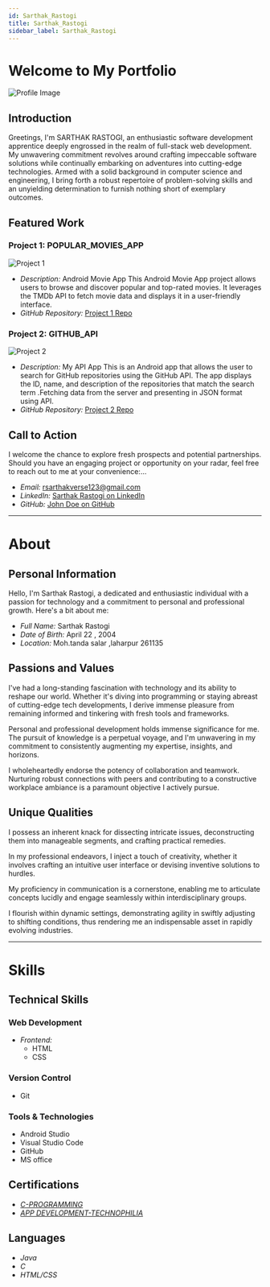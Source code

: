 ```yaml
---
id: Sarthak_Rastogi
title: Sarthak_Rastogi
sidebar_label: Sarthak_Rastogi
---
```


# Welcome to My Portfolio


![Profile Image](https://pps.whatsapp.net/v/t61.24694-24/371024159_631728302440517_5065893433972518625_n.jpg?ccb=11-4&oh=01_AdRQRMgA8qmS4QN94Q0wrNwFky5kYg4grHfdgJqqcLBe_A&oe=65229BCE&_nc_sid=000000&_nc_cat=101
)

## Introduction

Greetings, I'm SARTHAK RASTOGI, an enthusiastic software development apprentice deeply engrossed in the realm of full-stack web development. My unwavering commitment revolves around crafting impeccable software solutions while continually embarking on adventures into cutting-edge technologies. Armed with a solid background in computer science and engineering, I bring forth a robust repertoire of problem-solving skills and an unyielding determination to furnish nothing short of exemplary outcomes.

## Featured Work

### Project 1: POPULAR_MOVIES_APP

![Project 1](https://user-images.githubusercontent.com/117356021/265881779-7cd203ab-9379-43d8-9730-d2e9e2bb04dc.png)

- *Description:* Android Movie App This Android Movie App project allows users to browse and discover popular and top-rated movies. It leverages  the TMDb API to fetch movie data and displays it in a user-friendly interface.
- *GitHub Repository:* [Project 1 Repo](https://github.com/Sarthakverse/Popular_Movies_App)

### Project 2: GITHUB_API

![Project 2](https://user-images.githubusercontent.com/117356021/270090498-49466ffc-f8ee-4691-acc4-9cce21fa6bb8.png)

- *Description:* My API App This is an Android app that allows the user to search for GitHub repositories using the GitHub API. The app displays the ID, name, and description of the repositories that match the search term .Fetching data from the server and presenting in JSON format using API.
- *GitHub Repository:* [Project 2 Repo](https://github.com/Sarthakverse/API_demo_App)

## Call to Action

I welcome the chance to explore fresh prospects and potential partnerships. Should you have an engaging project or opportunity on your radar, feel free to reach out to me at your convenience:...

- *Email:* rsarthakverse123@gmail.com
- *LinkedIn:* [Sarthak Rastogi on LinkedIn](https://www.linkedin.com/in/sarthak-rastogi-47bb11256/)
- *GitHub:* [John Doe on GitHub](https://github.com/Sarthakverse)




-------------------------------------------------

# About


## Personal Information

Hello, I'm Sarthak Rastogi, a dedicated and enthusiastic individual with a passion for technology and a commitment to personal and professional growth. Here's a bit about me:

- *Full Name:* Sarthak Rastogi
- *Date of Birth:* April 22 , 2004
- *Location:* Moh.tanda salar ,laharpur 261135

## Passions and Values


I've had a long-standing fascination with technology and its ability to reshape our world. Whether it's diving into programming or staying abreast of cutting-edge tech developments, I derive immense pleasure from remaining informed and tinkering with fresh tools and frameworks.

Personal and professional development holds immense significance for me. The pursuit of knowledge is a perpetual voyage, and I'm unwavering in my commitment to consistently augmenting my expertise, insights, and horizons.

I wholeheartedly endorse the potency of collaboration and teamwork. Nurturing robust connections with peers and contributing to a constructive workplace ambiance is a paramount objective I actively pursue.


## Unique Qualities


I possess an inherent knack for dissecting intricate issues, deconstructing them into manageable segments, and crafting practical remedies.

In my professional endeavors, I inject a touch of creativity, whether it involves crafting an intuitive user interface or devising inventive solutions to hurdles.

My proficiency in communication is a cornerstone, enabling me to articulate concepts lucidly and engage seamlessly within interdisciplinary groups.

I flourish within dynamic settings, demonstrating agility in swiftly adjusting to shifting conditions, thus rendering me an indispensable asset in rapidly evolving industries.


-------------------------------------------------

# Skills




## Technical Skills

### Web Development

- *Frontend:*
  - HTML
  - CSS

### Version Control

- Git

### Tools & Technologies

- Android Studio
- Visual Studio Code
- GitHub
- MS office

## Certifications


- [*C-PROGRAMMING*](https://www.linkedin.com/in/sarthak-rastogi-47bb11256/recent-activity/documents/)
- [*APP DEVELOPMENT-TECHNOPHILIA*](https://www.linkedin.com/in/sarthak-rastogi-47bb11256/recent-activity/documents/)

## Languages

- *Java*
- *C*
- *HTML/CSS*